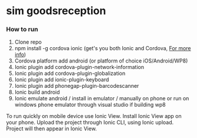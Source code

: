 sim goodsreception
===

### How to run
1. Clone repo
2. npm install -g cordova ionic (get's you both Ionic and Cordova, <a href="http://ionicframework.com/getting-started/">For more info</a>)
3. Cordova platform add android (or platform of choice iOS/Android/WP8)
4. Ionic plugin add cordova-plugin-network-information
5. Ionic plugin add cordova-plugin-globalization
6. Ionic plugin add ionic-plugin-keyboard
7. Ionic plugin add phonegap-plugin-barcodescanner
8. Ionic build android
9. Ionic emulate android / install in emulator / manually on phone or run on windows phone emulator through visual studio if building wp8

To run quickly on mobile device use Ionic View. Install Ionic View app on your phone. Upload the project through Ionic CLI, using Ionic upload. Project will then appear in Ionic View.

